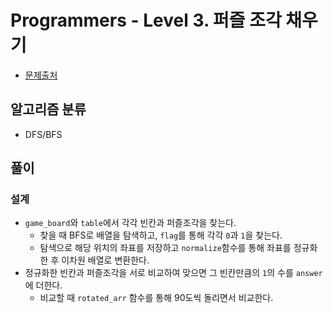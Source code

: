 # Programmers - Level 3. 퍼즐 조각 채우기

* [문제출처](https://school.programmers.co.kr/learn/courses/30/lessons/84021 "Level 3. 퍼즐 조각 채우기")

## 알고리즘 분류
- DFS/BFS

## 풀이

### 설계
- `game_board`와 `table`에서 각각 빈칸과 퍼즐조각을 찾는다.
    - 찾을 때 BFS로 배열을 탐색하고, `flag`를 통해 각각 `0`과 `1`을 찾는다.
    - 탐색으로 해당 위치의 좌표를 저장하고 `normalize`함수를 통해 좌표를 정규화한 후 이차원 배열로 변환한다.
- 정규화한 빈칸과 퍼즐조각을 서로 비교하여 맞으면 그 빈칸만큼의 `1`의 수를 `answer`에 더한다.
    - 비교할 때 `rotated_arr` 함수를 통해 90도씩 돌리면서 비교한다.